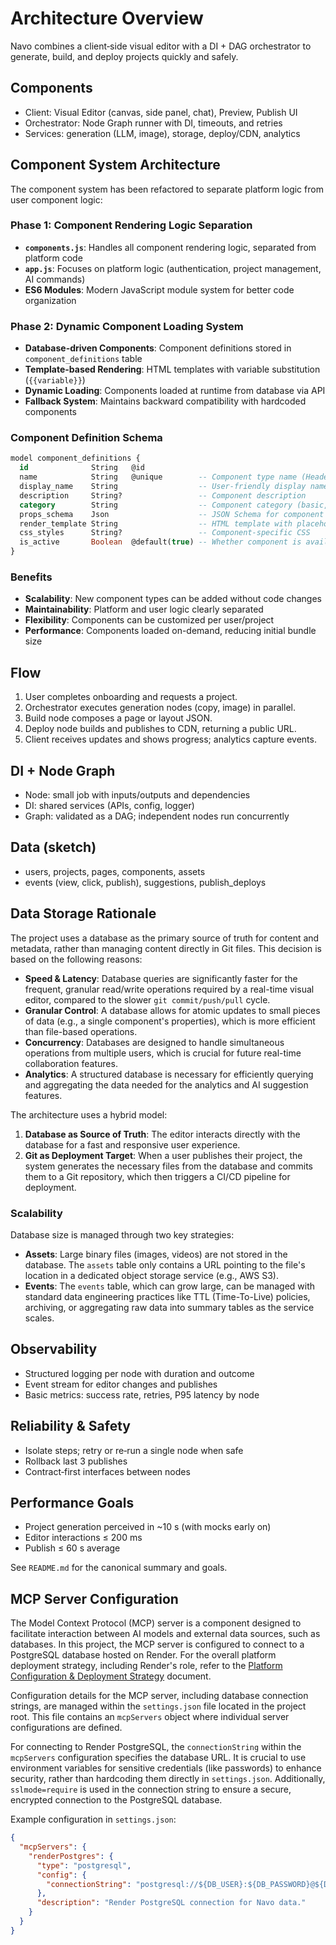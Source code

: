 # Architecture Overview

Navo combines a client‑side visual editor with a DI + DAG orchestrator to generate, build, and deploy projects quickly and safely.

## Components

- Client: Visual Editor (canvas, side panel, chat), Preview, Publish UI
- Orchestrator: Node Graph runner with DI, timeouts, and retries
- Services: generation (LLM, image), storage, deploy/CDN, analytics

## Component System Architecture

The component system has been refactored to separate platform logic from user component logic:

### Phase 1: Component Rendering Logic Separation

- **`components.js`**: Handles all component rendering logic, separated from platform code
- **`app.js`**: Focuses on platform logic (authentication, project management, AI commands)
- **ES6 Modules**: Modern JavaScript module system for better code organization

### Phase 2: Dynamic Component Loading System

- **Database-driven Components**: Component definitions stored in `component_definitions` table
- **Template-based Rendering**: HTML templates with variable substitution (`{{variable}}`)
- **Dynamic Loading**: Components loaded at runtime from database via API
- **Fallback System**: Maintains backward compatibility with hardcoded components

### Component Definition Schema

```sql
model component_definitions {
  id              String   @id
  name            String   @unique        -- Component type name (Header, Hero, etc.)
  display_name    String                  -- User-friendly display name
  description     String?                 -- Component description
  category        String                  -- Component category (basic, forms, etc.)
  props_schema    Json                    -- JSON Schema for component properties
  render_template String                  -- HTML template with placeholders
  css_styles      String?                 -- Component-specific CSS
  is_active       Boolean  @default(true) -- Whether component is available
}
```

### Benefits

- **Scalability**: New component types can be added without code changes
- **Maintainability**: Platform and user logic clearly separated
- **Flexibility**: Components can be customized per user/project
- **Performance**: Components loaded on-demand, reducing initial bundle size

## Flow

1. User completes onboarding and requests a project.
2. Orchestrator executes generation nodes (copy, image) in parallel.
3. Build node composes a page or layout JSON.
4. Deploy node builds and publishes to CDN, returning a public URL.
5. Client receives updates and shows progress; analytics capture events.

## DI + Node Graph

- Node: small job with inputs/outputs and dependencies
- DI: shared services (APIs, config, logger)
- Graph: validated as a DAG; independent nodes run concurrently

## Data (sketch)

- users, projects, pages, components, assets
- events (view, click, publish), suggestions, publish_deploys

## Data Storage Rationale

The project uses a database as the primary source of truth for content and metadata, rather than managing content directly in Git files. This decision is based on the following reasons:

- **Speed & Latency**: Database queries are significantly faster for the frequent, granular read/write operations required by a real-time visual editor, compared to the slower `git commit/push/pull` cycle.
- **Granular Control**: A database allows for atomic updates to small pieces of data (e.g., a single component's properties), which is more efficient than file-based operations.
- **Concurrency**: Databases are designed to handle simultaneous operations from multiple users, which is crucial for future real-time collaboration features.
- **Analytics**: A structured database is necessary for efficiently querying and aggregating the data needed for the analytics and AI suggestion features.

The architecture uses a hybrid model:

1.  **Database as Source of Truth**: The editor interacts directly with the database for a fast and responsive user experience.
2.  **Git as Deployment Target**: When a user publishes their project, the system generates the necessary files from the database and commits them to a Git repository, which then triggers a CI/CD pipeline for deployment.

### Scalability

Database size is managed through two key strategies:

- **Assets**: Large binary files (images, videos) are not stored in the database. The `assets` table only contains a URL pointing to the file's location in a dedicated object storage service (e.g., AWS S3).
- **Events**: The `events` table, which can grow large, can be managed with standard data engineering practices like TTL (Time-To-Live) policies, archiving, or aggregating raw data into summary tables as the service scales.

## Observability

- Structured logging per node with duration and outcome
- Event stream for editor changes and publishes
- Basic metrics: success rate, retries, P95 latency by node

## Reliability & Safety

- Isolate steps; retry or re‑run a single node when safe
- Rollback last 3 publishes
- Contract‑first interfaces between nodes

## Performance Goals

- Project generation perceived in ~10 s (with mocks early on)
- Editor interactions ≤ 200 ms
- Publish ≤ 60 s average

See `README.md` for the canonical summary and goals.

## MCP Server Configuration

The Model Context Protocol (MCP) server is a component designed to facilitate interaction between AI models and external data sources, such as databases. In this project, the MCP server is configured to connect to a PostgreSQL database hosted on Render. For the overall platform deployment strategy, including Render's role, refer to the [Platform Configuration & Deployment Strategy](../../docs/plan/platform-deployment-strategy.md) document.

Configuration details for the MCP server, including database connection strings, are managed within the `settings.json` file located in the project root. This file contains an `mcpServers` object where individual server configurations are defined.

For connecting to Render PostgreSQL, the `connectionString` within the `mcpServers` configuration specifies the database URL. It is crucial to use environment variables for sensitive credentials (like passwords) to enhance security, rather than hardcoding them directly in `settings.json`. Additionally, `sslmode=require` is used in the connection string to ensure a secure, encrypted connection to the PostgreSQL database.

Example configuration in `settings.json`:

```json
{
  "mcpServers": {
    "renderPostgres": {
      "type": "postgresql",
      "config": {
        "connectionString": "postgresql://${DB_USER}:${DB_PASSWORD}@${DB_HOST}:${DB_PORT}/${DB_NAME}?sslmode=require"
      },
      "description": "Render PostgreSQL connection for Navo data."
    }
  }
}
```
